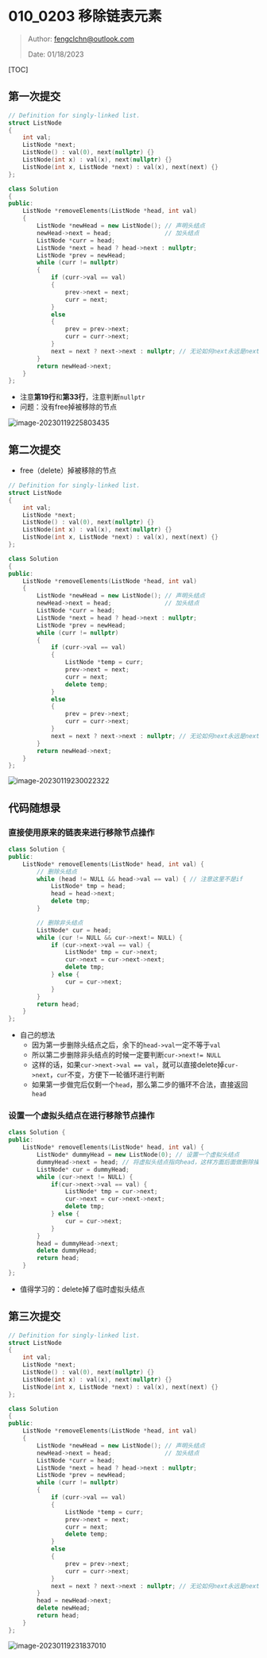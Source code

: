 # 010_0203 移除链表元素

> Author: fengclchn@outlook.com
>
> Date: 01/18/2023

[TOC]

## 第一次提交

```c++
// Definition for singly-linked list.
struct ListNode
{
    int val;
    ListNode *next;
    ListNode() : val(0), next(nullptr) {}
    ListNode(int x) : val(x), next(nullptr) {}
    ListNode(int x, ListNode *next) : val(x), next(next) {}
};

class Solution
{
public:
    ListNode *removeElements(ListNode *head, int val)
    {
        ListNode *newHead = new ListNode(); // 声明头结点
        newHead->next = head;               // 加头结点
        ListNode *curr = head;
        ListNode *next = head ? head->next : nullptr;
        ListNode *prev = newHead;
        while (curr != nullptr)
        {
            if (curr->val == val)
            {
                prev->next = next;
                curr = next;
            }
            else
            {
                prev = prev->next;
                curr = curr->next;
            }
            next = next ? next->next : nullptr; // 无论如何next永远是next->next
        }
        return newHead->next;
    }
};
```

* 注意**第19行**和**第33行**，注意判断``nullptr``
* 问题：没有free掉被移除的节点

![image-20230119225803435](https://histone-obs.obs.cn-southwest-2.myhuaweicloud.com/noteImg/image-20230119225803435.png)

## 第二次提交

* free（delete）掉被移除的节点

```c++
// Definition for singly-linked list.
struct ListNode
{
    int val;
    ListNode *next;
    ListNode() : val(0), next(nullptr) {}
    ListNode(int x) : val(x), next(nullptr) {}
    ListNode(int x, ListNode *next) : val(x), next(next) {}
};

class Solution
{
public:
    ListNode *removeElements(ListNode *head, int val)
    {
        ListNode *newHead = new ListNode(); // 声明头结点
        newHead->next = head;               // 加头结点
        ListNode *curr = head;
        ListNode *next = head ? head->next : nullptr;
        ListNode *prev = newHead;
        while (curr != nullptr)
        {
            if (curr->val == val)
            {
                ListNode *temp = curr;
                prev->next = next;
                curr = next;
                delete temp;
            }
            else
            {
                prev = prev->next;
                curr = curr->next;
            }
            next = next ? next->next : nullptr; // 无论如何next永远是next->next
        }
        return newHead->next;
    }
};
```

![image-20230119230022322](https://histone-obs.obs.cn-southwest-2.myhuaweicloud.com/noteImg/image-20230119230022322.png)

## 代码随想录

### 直接使用原来的链表来进行移除节点操作

```c++
class Solution {
public:
    ListNode* removeElements(ListNode* head, int val) {
        // 删除头结点
        while (head != NULL && head->val == val) { // 注意这里不是if
            ListNode* tmp = head;
            head = head->next;
            delete tmp;
        }

        // 删除非头结点
        ListNode* cur = head;
        while (cur != NULL && cur->next!= NULL) {
            if (cur->next->val == val) {
                ListNode* tmp = cur->next;
                cur->next = cur->next->next;
                delete tmp;
            } else {
                cur = cur->next;
            }
        }
        return head;
    }
};
```

* 自己的想法
  * 因为第一步删除头结点之后，余下的``head->val``一定不等于``val``
  * 所以第二步删除非头结点的时候一定要判断``cur->next!= NULL``
  * 这样的话，如果``cur->next->val == val``，就可以直接delete掉``cur->next``，``cur``不变，方便下一轮循环进行判断
  * 如果第一步做完后仅剩一个``head``，那么第二步的循环不合法，直接返回``head``

### 设置一个虚拟头结点在进行移除节点操作

```c++
class Solution {
public:
    ListNode* removeElements(ListNode* head, int val) {
        ListNode* dummyHead = new ListNode(0); // 设置一个虚拟头结点
        dummyHead->next = head; // 将虚拟头结点指向head，这样方面后面做删除操作
        ListNode* cur = dummyHead;
        while (cur->next != NULL) {
            if(cur->next->val == val) {
                ListNode* tmp = cur->next;
                cur->next = cur->next->next;
                delete tmp;
            } else {
                cur = cur->next;
            }
        }
        head = dummyHead->next;
        delete dummyHead;
        return head;
    }
};
```

* 值得学习的：delete掉了临时虚拟头结点

## 第三次提交

```c++
// Definition for singly-linked list.
struct ListNode
{
    int val;
    ListNode *next;
    ListNode() : val(0), next(nullptr) {}
    ListNode(int x) : val(x), next(nullptr) {}
    ListNode(int x, ListNode *next) : val(x), next(next) {}
};

class Solution
{
public:
    ListNode *removeElements(ListNode *head, int val)
    {
        ListNode *newHead = new ListNode(); // 声明头结点
        newHead->next = head;               // 加头结点
        ListNode *curr = head;
        ListNode *next = head ? head->next : nullptr;
        ListNode *prev = newHead;
        while (curr != nullptr)
        {
            if (curr->val == val)
            {
                ListNode *temp = curr;
                prev->next = next;
                curr = next;
                delete temp;
            }
            else
            {
                prev = prev->next;
                curr = curr->next;
            }
            next = next ? next->next : nullptr; // 无论如何next永远是next->next
        }
        head = newHead->next;
        delete newHead;
        return head;
    }
};
```

![image-20230119231837010](https://histone-obs.obs.cn-southwest-2.myhuaweicloud.com/noteImg/image-20230119231837010.png)
